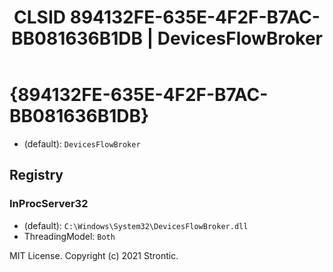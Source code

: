 ﻿---
title: "CLSID 894132FE-635E-4F2F-B7AC-BB081636B1DB | DevicesFlowBroker"
excerpt: What is COM-Object CLSID 894132FE-635E-4F2F-B7AC-BB081636B1DB?
---

# {894132FE-635E-4F2F-B7AC-BB081636B1DB}

* (default): `DevicesFlowBroker`

## Registry


### InProcServer32

* (default): `C:\Windows\System32\DevicesFlowBroker.dll`
* ThreadingModel: `Both`

MIT License. Copyright (c) 2021 Strontic.


